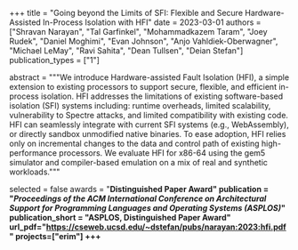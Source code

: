 +++
title = "Going beyond the Limits of SFI: Flexible and Secure Hardware-Assisted In-Process Isolation with HFI"
date = 2023-03-01
authors = ["Shravan Narayan", "Tal Garfinkel", "Mohammadkazem Taram", "Joey Rudek", "Daniel Moghimi", "Evan Johnson", "Anjo Vahldiek-Oberwagner", "Michael LeMay", "Ravi Sahita", "Dean Tullsen", "Deian Stefan"]
publication_types = ["1"]

abstract = """We introduce Hardware-assisted Fault Isolation (HFI), a simple
extension to existing processors to support secure, flexible, and efficient
in-process isolation. HFI addresses the limitations of existing software-based
isolation (SFI) systems including: runtime overheads, limited scalability,
vulnerability to Spectre attacks, and limited compatibility with existing code.
HFI can seamlessly integrate with current SFI systems (e.g., WebAssembly), or
directly sandbox unmodified native binaries. To ease adoption, HFI relies only
on incremental changes to the data and control path of existing high-performance
processors. We evaluate HFI for x86-64 using the gem5 simulator and
compiler-based emulation on a mix of real and synthetic workloads."""

selected = false
awards = "<b>Distinguished Paper Award<b>"
publication = "*Proceedings of the ACM International Conference on Architectural Support for Programming Languages and Operating Systems (ASPLOS)*"
publication_short = "ASPLOS, <b>Distinguished Paper Award</b>"
url_pdf="https://cseweb.ucsd.edu/~dstefan/pubs/narayan:2023:hfi.pdf"
projects=["erim"]
+++

